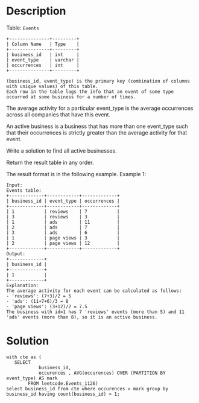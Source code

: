 # Description
Table: `Events`

```
+---------------+---------+
| Column Name   | Type    |
+---------------+---------+
| business_id   | int     |
| event_type    | varchar |
| occurrences   | int     | 
+---------------+---------+

(business_id, event_type) is the primary key (combination of columns with unique values) of this table.
Each row in the table logs the info that an event of some type occurred at some business for a number of times.
```

The average activity for a particular event_type is the average occurrences across all companies that have this event.

An active business is a business that has more than one event_type such that their occurrences is strictly greater than the average activity for that event.

Write a solution to find all active businesses.

Return the result table in any order.

The result format is in the following example.
Example 1:

```
Input: 
Events table:
+-------------+------------+-------------+
| business_id | event_type | occurrences |
+-------------+------------+-------------+
| 1           | reviews    | 7           |
| 3           | reviews    | 3           |
| 1           | ads        | 11          |
| 2           | ads        | 7           |
| 3           | ads        | 6           |
| 1           | page views | 3           |
| 2           | page views | 12          |
+-------------+------------+-------------+
Output: 
+-------------+
| business_id |
+-------------+
| 1           |
+-------------+
Explanation:  
The average activity for each event can be calculated as follows:
- 'reviews': (7+3)/2 = 5
- 'ads': (11+7+6)/3 = 8
- 'page views': (3+12)/2 = 7.5
The business with id=1 has 7 'reviews' events (more than 5) and 11 'ads' events (more than 8), so it is an active business.
```

# Solution

```
with cte as (
   SELECT
            business_id,
            occurences , AVG(occurences) OVER (PARTITION BY event_type) AS mark
        FROM leetcode.Events_1126)
select business_id from cte where occurences > mark group by business_id having count(business_id) > 1;
```
